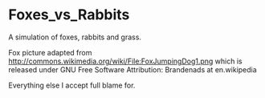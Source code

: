 Foxes_vs_Rabbits
================
A simulation of foxes, rabbits and grass. 




Fox picture adapted from http://commons.wikimedia.org/wiki/File:FoxJumpingDog1.png 
which is released under GNU Free Software
Attribution: Brandenads at en.wikipedia

Everything else I accept full blame for.
